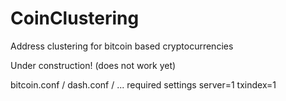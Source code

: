 # CoinClustering
Address clustering for bitcoin based cryptocurrencies

Under construction! (does not work yet)

bitcoin.conf / dash.conf / ... required settings
server=1
txindex=1
